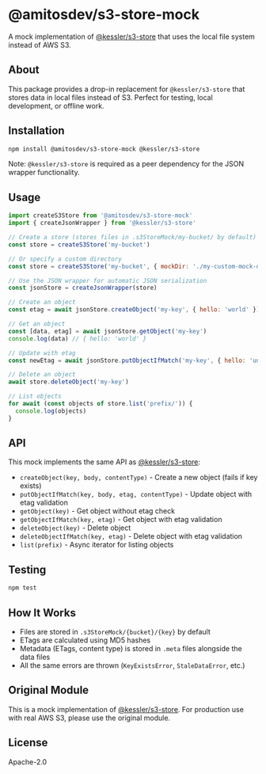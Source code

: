 # @amitosdev/s3-store-mock

A mock implementation of [@kessler/s3-store](https://github.com/kessler/s3-store) that uses the local file system instead of AWS S3.

## About

This package provides a drop-in replacement for `@kessler/s3-store` that stores data in local files instead of S3. Perfect for testing, local development, or offline work.

## Installation

```bash
npm install @amitosdev/s3-store-mock @kessler/s3-store
```

Note: `@kessler/s3-store` is required as a peer dependency for the JSON wrapper functionality.

## Usage

```javascript
import createS3Store from '@amitosdev/s3-store-mock'
import { createJsonWrapper } from '@kessler/s3-store'

// Create a store (stores files in .s3StoreMock/my-bucket/ by default)
const store = createS3Store('my-bucket')

// Or specify a custom directory
const store = createS3Store('my-bucket', { mockDir: './my-custom-mock-dir' })

// Use the JSON wrapper for automatic JSON serialization
const jsonStore = createJsonWrapper(store)

// Create an object
const etag = await jsonStore.createObject('my-key', { hello: 'world' })

// Get an object
const [data, etag] = await jsonStore.getObject('my-key')
console.log(data) // { hello: 'world' }

// Update with etag
const newEtag = await jsonStore.putObjectIfMatch('my-key', { hello: 'universe' }, etag)

// Delete an object
await store.deleteObject('my-key')

// List objects
for await (const objects of store.list('prefix/')) {
  console.log(objects)
}
```

## API

This mock implements the same API as [@kessler/s3-store](https://github.com/kessler/s3-store):

- `createObject(key, body, contentType)` - Create a new object (fails if key exists)
- `putObjectIfMatch(key, body, etag, contentType)` - Update object with etag validation
- `getObject(key)` - Get object without etag check
- `getObjectIfMatch(key, etag)` - Get object with etag validation
- `deleteObject(key)` - Delete object
- `deleteObjectIfMatch(key, etag)` - Delete object with etag validation
- `list(prefix)` - Async iterator for listing objects

## Testing

```bash
npm test
```

## How It Works

- Files are stored in `.s3StoreMock/{bucket}/{key}` by default
- ETags are calculated using MD5 hashes
- Metadata (ETags, content type) is stored in `.meta` files alongside the data files
- All the same errors are thrown (`KeyExistsError`, `StaleDataError`, etc.)

## Original Module

This is a mock implementation of [@kessler/s3-store](https://github.com/kessler/s3-store). For production use with real AWS S3, please use the original module.

## License

Apache-2.0
